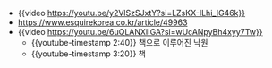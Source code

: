 - {{video https://youtu.be/y2VlSzSJxtY?si=LZsKX-ILhi_IG46k}}
- https://www.esquirekorea.co.kr/article/49963
- {{video https://youtu.be/6uQLANXIIGA?si=wUcANpyBh4xyy7Tw}}
	- {{youtube-timestamp 2:40}} 책으로 이루어진 낙원
	- {{youtube-timestamp 3:20}} 책